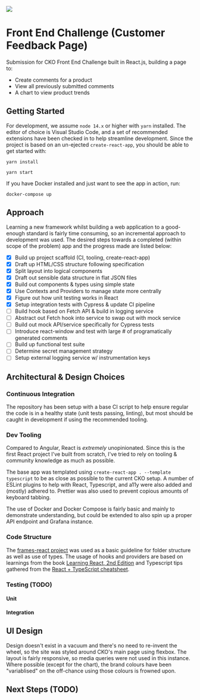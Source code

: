 ![](https://github.com/akz08/cko-fec/workflows/CI/badge.svg)

# Front End Challenge (Customer Feedback Page)

Submission for CKO Front End Challenge built in React.js, building a page to:

- Create comments for a product
- View all previously submitted comments
- A chart to view product trends

## Getting Started

For development, we assume `node 14.x` or higher with `yarn` installed. The editor of choice is Visual Studio Code, and a set of recommended extensions have been checked in to help streamline development. Since the project is based on an un-ejected `create-react-app`, you should be able to get started with:

`yarn install`

`yarn start`

If you have Docker installed and just want to see the app in action, run:

`docker-compose up`

## Approach

Learning a new framework whilst building a web application to a good-enough standard is fairly time consuming, so an incremental approach to development was used. The desired steps towards a completed (within scope of the problem) app and the progress made are listed below:

- [x] Build up project scaffold (CI, tooling, create-react-app)
- [x] Draft up HTML/CSS structure following specification
- [x] Split layout into logical components
- [x] Draft out sensible data structure in flat JSON files
- [x] Build out components & types using simple state
- [x] Use Contexts and Providers to manage state more centrally
- [x] Figure out how unit testing works in React
- [x] Setup integration tests with Cypress & update CI pipeline
- [ ] Build hook based on Fetch API & build in logging service
- [ ] Abstract out Fetch hook into service to swap out with mock service
- [ ] Build out mock API/service specifically for Cypress tests
- [ ] Introduce react-window and test with large # of programatically generated comments
- [ ] Build up functional test suite
- [ ] Determine secret management strategy
- [ ] Setup external logging service w/ instrumentation keys

## Architectural & Design Choices

### Continuous Integration

The repository has been setup with a base CI script to help ensure regular the code is in a healthy state (unit tests passing, linting), but most should be caught in development if using the recommended tooling.

### Dev Tooling

Compared to Angular, React is _extremely_ unopinionated. Since this is the first React project I've built from scratch, I've tried to rely on tooling & community knowledge as much as possible.

The base app was templated using `create-react-app . --template typescript` to be as close as possible to the current CKO setup. A number of ESLint plugins to help with React, Typescript, and a11y were also added and (mostly) adhered to. Prettier was also used to prevent copious amounts of keyboard tabbing.

The use of Docker and Docker Compose is fairly basic and mainly to demonstrate understanding, but could be extended to also spin up a proper API endpoint and Grafana instance.

### Code Structure

The [frames-react project](https://github.com/checkout/frames-react) was used as a basic guideline for folder structure as well as use of types. The usage of hooks and providers are based on learnings from the book [Learning React, 2nd Edition](https://github.com/MoonHighway/learning-react) and Typescript tips gathered from the [React + TypeScript cheatsheet](https://github.com/typescript-cheatsheets/react).

### Testing (TODO)

#### Unit

#### Integration

## UI Design

Design doesn't exist in a vacuum and there's no need to re-invent the wheel, so the site was styled around CKO's main page using flexbox. The layout is fairly responsive, so media queries were not used in this instance. Where possible (except for the chart), the brand colours have been "variablised" on the off-chance using those colours is frowned upon.

## Next Steps (TODO)
